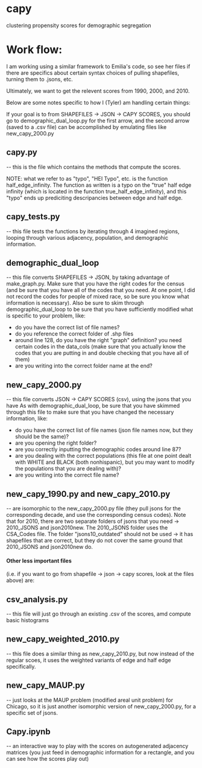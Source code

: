 # capy
clustering propensity scores for demographic segregation

# Work flow:

I am working using a similar framework to Emilia's code, so see her files if there are specifics about certain syntax choices of pulling shapefiles, turning them to .jsons, etc.

Ultimately, we want to get the relevent scores from 1990, 2000, and 2010.

Below are some notes specific to how I (Tyler) am handling certain things:

If your goal is to from SHAPEFILES -> JSON -> CAPY SCORES, you should go to demographic_dual_loop.py for the first arrow, and the second arrow (saved to a .csv file) can be accomplished by emulating files like new_capy_2000.py

## capy.py 
-- this is the file which contains the methods that compute the scores. 

NOTE: what we refer to as "typo", "HEI Typo", etc. is the function half_edge_infinity. The function as written is a typo on the "true" half edge infinity (which is located in the function true_half_edge_infinity), and this "typo" ends up prediciting descripancies between edge and half edge.

## capy_tests.py 
-- this file tests the functions by iterating through 4 imagined regions, looping through various adjacency, population, and demographic information.

## demographic_dual_loop 
-- this file converts SHAPEFILES -> JSON, by taking advantage of make_graph.py. 
Make sure that you have the right codes for the census (and be sure that you have all of the codes that you need. At one point, I did not record the codes for people of mixed race, so be sure you know what information is necessary). Also be sure to skim through demographic_dual_loop to be sure that you have sufficiently modified what is specific to your problem, like: 
- do you have the correct list of file names? 
- do you reference the correct folder of .shp files
- around line 128, do you have the right "graph" definition? you need certain codes in the data_cols (make sure that you actually know the codes that you are putting in and double checking that you have all of them)
- are you writing into the correct folder name at the end?

## new_capy_2000.py
-- this file converts JSON -> CAPY SCORES (csv), using the jsons that you have
As with demographic_dual_loop, be sure that you have skimmed through this file to make sure that you have changed the necessary information, like:
- do you have the correct list of file names (json file names now, but they should be the same)?
- are you opening the right folder?
- are you correctly inputting the demographic codes around line 87?
- are you dealing with the correct populations (this file at one point dealt with WHITE and BLACK (both nonhispanic), but you may want to modify the populations that you are dealing with)?
- are you writing into the correct file name?

## new_capy_1990.py and new_capy_2010.py
-- are isomorphic to the new_capy_2000.py file (they pull jsons for the corresponding decade, and use the corresponding census codes). Note that for 2010, there are two separate folders of jsons that you need -> 2010_JSONS and json2010new. The 2010_JSONS folder uses the CSA_Codes file. The folder "jsons10_outdated" should not be used -> it has shapefiles that are correct, but they do not cover the same ground that 2010_JSONS and json2010new do.

#### Other less important files
(i.e. if you want to go from shapefile -> json -> capy scores, look at the files above) are:

## csv_analysis.py
-- this file will just go through an existing .csv of the scores, amd compute basic histograms

## new_capy_weighted_2010.py
-- this file does a similar thing as new_capy_2010.py, but now instead of the regular scoes, it uses the weighted variants of edge and half edge specifically.

## new_capy_MAUP.py
-- just looks at the MAUP problem (modified areal unit problem) for Chicago, so it is just another isomorphic version of new_capy_2000.py, for a specific set of jsons.

## Capy.ipynb
-- an interactive way to play with the scores on autogenerated adjacency matrices (you just feed in demographic information for a rectangle, and you can see how the scores play out)


